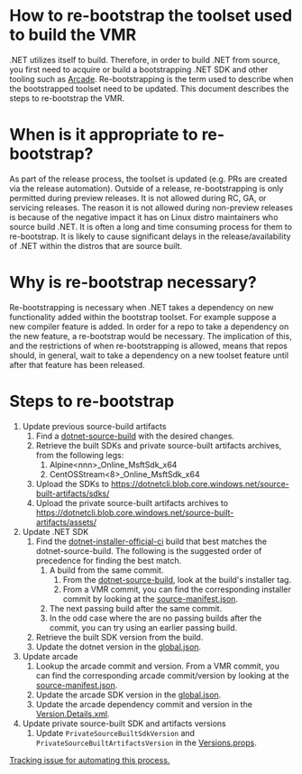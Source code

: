 # How to re-bootstrap the toolset used to build the VMR

.NET utilizes itself to build. Therefore, in order to build .NET from source, you
first need to acquire or build a bootstrapping .NET SDK and other tooling such
as [Arcade](https://github.com/dotnet/arcade). Re-bootstrapping is the term used to describe when the bootstrapped
toolset need to be updated. This document describes the steps to re-bootstrap
the VMR.

# When is it appropriate to re-bootstrap?

As part of the release process, the toolset is updated (e.g. PRs are created via
the release automation). Outside of a release, re-bootstrapping is only permitted
during preview releases. It is not allowed during RC, GA, or servicing releases.
The reason it is not allowed during non-preview releases is because of the negative
impact it has on Linux distro maintainers who source build .NET. It is often a long
and time consuming process for them to re-bootstrap. It is likely to cause
significant delays in the release/availability of .NET within the distros that are
source built.

# Why is re-bootstrap necessary?

Re-bootstrapping is necessary when .NET takes a dependency on new functionality
added within the bootstrap toolset. For example suppose a new compiler feature is
added. In order for a repo to take a dependency on the new feature, a re-bootstrap
would be necessary. The implication of this, and the restrictions of when
re-bootstrapping is allowed, means that repos should, in general, wait to take a
dependency on a new toolset feature until after that feature has been released.

# Steps to re-bootstrap

1. Update previous source-build artifacts
    1. Find a [dotnet-source-build](https://dev.azure.com/dnceng/internal/_build?definitionId=1219)
    with the desired changes.
    1. Retrieve the built SDKs and private source-built artifacts archives, from the following legs:
        1. Alpine\<nnn\>_Online_MsftSdk_x64
        1. CentOSStream\<8\>_Online_MsftSdk_x64
    1. Upload the SDKs to https://dotnetcli.blob.core.windows.net/source-built-artifacts/sdks/
    1. Upload the private source-built artifacts archives to https://dotnetcli.blob.core.windows.net/source-built-artifacts/assets/
1. Update .NET SDK
    1. Find the [dotnet-installer-official-ci](https://dev.azure.com/dnceng/internal/_build?definitionId=286)
    build that best matches the dotnet-source-build. The following is the suggested
    order of precedence for finding the best match.
        1. A build from the same commit.
            1. From the [dotnet-source-build](https://dev.azure.com/dnceng/internal/_build?definitionId=1219),
            look at the build's installer tag.
            1. From a VMR commit, you can find the corresponding installer commit
            by looking at the [source-manifest.json](https://github.com/dotnet/dotnet/blob/main/src/source-manifest.json).
        1. The next passing build after the same commit.
        1. In the odd case where the are no passing builds after the commit, you
        can try using an earlier passing build.
    1. Retrieve the built SDK version from the build.
    1. Update the dotnet version in the [global.json](https://github.com/dotnet/installer/blob/main/src/SourceBuild/content/global.json).
1. Update arcade
    1. Lookup the arcade commit and version. From a VMR commit, you can find the
    corresponding arcade commit/version by looking at the [source-manifest.json](https://github.com/dotnet/dotnet/blob/main/src/source-manifest.json).
    1. Update the arcade SDK version in the [global.json](https://github.com/dotnet/installer/blob/main/src/SourceBuild/content/global.json).
    1. Update the arcade dependency commit and version in the [Version.Details.xml](https://github.com/dotnet/installer/blob/main/src/SourceBuild/content/eng/Version.Details.xml).
1. Update private source-built SDK and artifacts versions
    1. Update `PrivateSourceBuiltSdkVersion` and `PrivateSourceBuiltArtifactsVersion` in the [Versions.props](https://github.com/dotnet/installer/blob/main/src/SourceBuild/content/eng/Versions.props).

[Tracking issue for automating this process.](https://github.com/dotnet/source-build/issues/4246)
